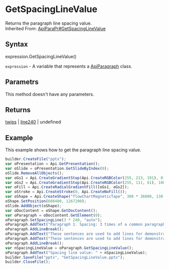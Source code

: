 # GetSpacingLineValue

Returns the paragraph line spacing value.
<br>Inherited From: [ApiParaPr#GetSpacingLineValue](../../ApiParaPr/Methods/GetSpacingLineValue.md)

## Syntax

expression.GetSpacingLineValue()

`expression` - A variable that represents a [ApiParagraph](../ApiParagraph.md) class.

## Parametrs

This method doesn't have any parameters.

## Returns

[twips](../../../Enumerations/twips.md) &#124; [line240](../../../Enumerations/line240.md) &#124; undefined

## Example

This example shows how to get the paragraph line spacing value.

```javascript
builder.CreateFile("pptx");
var oPresentation = Api.GetPresentation();
var oSlide = oPresentation.GetSlideByIndex(0);
oSlide.RemoveAllObjects();
var oGs1 = Api.CreateGradientStop(Api.CreateRGBColor(255, 213, 191), 0);
var oGs2 = Api.CreateGradientStop(Api.CreateRGBColor(255, 111, 61), 100000);
var oFill = Api.CreateRadialGradientFill([oGs1, oGs2]);
var oStroke = Api.CreateStroke(0, Api.CreateNoFill());
var oShape = Api.CreateShape("flowChartMagneticTape", 300 * 36000, 130 * 36000, oFill, oStroke);
oShape.SetPosition(608400, 1267200);
oSlide.AddObject(oShape);
var oDocContent = oShape.GetDocContent();
var oParagraph = oDocContent.GetElement(0);
oParagraph.SetSpacingLine(3 * 240, "auto");
oParagraph.AddText("Paragraph 1. Spacing: 3 times of a common paragraph line spacing.");
oParagraph.AddLineBreak();
oParagraph.AddText("These sentences are used to add lines for demonstrative purposes. ");
oParagraph.AddText("These sentences are used to add lines for demonstrative purposes. ");
oParagraph.AddLineBreak();
var nSpacingLineValue = oParagraph.GetSpacingLineValue();
oParagraph.AddText("Spacing line value: " + nSpacingLineValue);
builder.SaveFile("pptx", "GetSpacingLineValue.pptx");
builder.CloseFile();
```